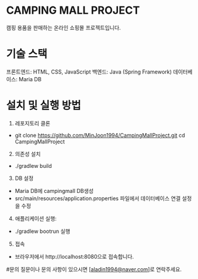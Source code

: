 # CAMPING MALL PROJECT

캠핑 용품을 판매하는 온라인 쇼핑몰 프로젝트입니다.

# 기술 스택

프론트엔드: HTML, CSS, JavaScript
백엔드: Java (Spring Framework)
데이터베이스: Maria DB

# 설치 및 실행 방법

1. 레포지토리 클론
  -  git clone https://github.com/MinJoon1994/CampingMallProject.git
     cd CampingMallProject

2. 의존성 설치
  - ./gradlew build

3. DB 설정
  - Maria DB에 campingmall DB생성
  - src/main/resources/application.properties 파일에서 데이터베이스 연결 설정을 수정

4. 애플리케이션 실행:
  - ./gradlew bootrun 실행

5. 접속
  - 브라우저에서 http://localhost:8080으로 접속합니다.

#문의
질문이나 문의 사항이 있으시면 [aladin1994@naver.com]로 연락주세요.



